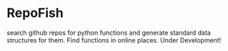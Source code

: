 # RepoFish

search github repos for python functions and generate standard data structures for them. Find functions in online places. Under Development!
